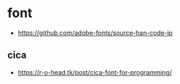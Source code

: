 # font

- <https://github.com/adobe-fonts/source-han-code-jp>

## cica

- <https://r-o-head.tk/post/cica-font-for-programming/>
